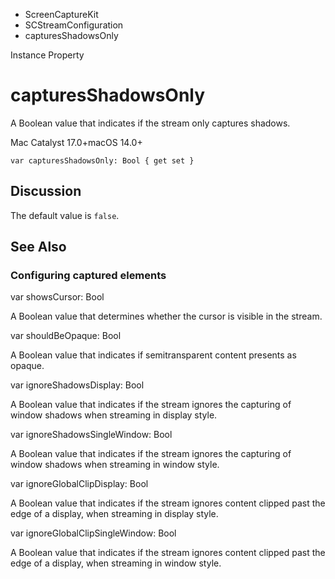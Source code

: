 

- ScreenCaptureKit
- SCStreamConfiguration
-  capturesShadowsOnly 

Instance Property

# capturesShadowsOnly

A Boolean value that indicates if the stream only captures shadows.

Mac Catalyst 17.0+macOS 14.0+

``` source
var capturesShadowsOnly: Bool { get set }
```

## Discussion

The default value is `false`.

## See Also

### Configuring captured elements

var showsCursor: Bool

A Boolean value that determines whether the cursor is visible in the stream.

var shouldBeOpaque: Bool

A Boolean value that indicates if semitransparent content presents as opaque.

var ignoreShadowsDisplay: Bool

A Boolean value that indicates if the stream ignores the capturing of window shadows when streaming in display style.

var ignoreShadowsSingleWindow: Bool

A Boolean value that indicates if the stream ignores the capturing of window shadows when streaming in window style.

var ignoreGlobalClipDisplay: Bool

A Boolean value that indicates if the stream ignores content clipped past the edge of a display, when streaming in display style.

var ignoreGlobalClipSingleWindow: Bool

A Boolean value that indicates if the stream ignores content clipped past the edge of a display, when streaming in window style.

